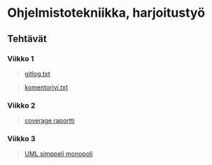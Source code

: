 # Ohjelmistotekniikka, harjoitustyö
## Tehtävät
### Viikko 1
>[gitlog.txt](https://github.com/levitesuo/ot-harjoitustyo/blob/master/laskarit/viikko1/gitlog.txt)

>[komentorivi.txt](https://github.com/levitesuo/ot-harjoitustyo/blob/master/laskarit/viikko1/komentorivi.txt)

### Viikko 2
>[coverage raportti](https://github.com/levitesuo/ot-harjoitustyo/blob/master/laskarit/viikko2/coverage_rep.png)

### Viikko 3
>[UML simppeli monopoli](https://github.com/levitesuo/ot-harjoitustyo/blob/master/laskarit/viikko3/mermaid%20harjottelua/Tehtava_1.md)

